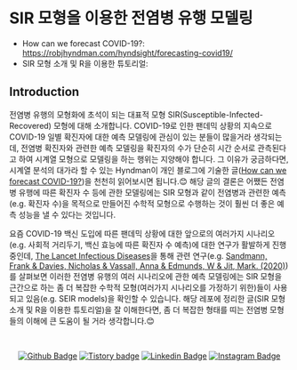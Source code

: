 # SIR 모형을 이용한 전염병 유행 모델링

* How can we forecast COVID-19?: https://robjhyndman.com/hyndsight/forecasting-covid19/
* SIR 모형 소개 및 R을 이용한 튜토리얼:

## Introduction
전염병 유행의 모형화에 초석이 되는 대표적 모형 SIR(Susceptible-Infected-Recovered) 모형에 대해 소개합니다. COVID-19로 인한 팬데믹 상황의 지속으로 COVID-19 일별 확진자에 대한 예측 모델링에 관심이 있는 분들이 많을거라 생각되는데, 전염병 확진자와 관련한 예측 모델링을 확진자의 수가 단순히 시간 순서로 관측된다고 하여 시계열 모형으로 모델링을 하는 행위는 지양해야 합니다. 그 이유가 궁금하다면, 시계열 분석의 대가라 할 수 있는 Hyndman이 개인 블로그에 기술한 글([How can we forecast COVID-19?](https://robjhyndman.com/hyndsight/forecasting-covid19/))을 천천히 읽어보시면 됩니다.😊 해당 글의 결론은 어쨌든 전염병 유행에 따른 확진자 수 등에 관한 모델링에는 SIR 모형과 같이 전염병과 관련한 예측(e.g. 확진자 수)을 목적으로 만들어진 수학적 모형으로 수행하는 것이 훨씬 더 좋은 예측 성능을 낼 수 있다는 것입니다. 

요즘 COVID-19 백신 도입에 따른 팬데믹 상황에 대한 앞으로의 여러가지 시나리오(e.g. 사회적 거리두기, 백신 효능에 따른 확진자 수 예측)에 대한 연구가 활발하게 진행 중인데, [The Lancet Infectious Diseases](https://www.thelancet.com/journals/laninf/home)을 통해 관련 연구(e.g. [Sandmann, Frank & Davies, Nicholas & Vassall, Anna & Edmunds, W & Jit, Mark. (2020)](https://www.sciencedirect.com/science/article/pii/S1473309921000797))를 살펴보면 이러한 전염병 유행의 여러 시나리오에 관한 예측 모델링에는 SIR 모형을 근간으로 하는 좀 더 복잡한 수학적 모형(여러가지 시나리오를 가정하기 위한)들이 사용되고 있음(e.g. SEIR models)을 확인할 수 있습니다. 해당 레포에 정리한 글(SIR 모형 소개 및 R을 이용한 튜토리얼)을 잘 이해한다면, 좀 더 복잡한 형태를 띠는 전염병 모형들의 이해에 큰 도움이 될 거라 생각합니다.😊

<br>

<div align=center>
 
[![Github Badge](http://img.shields.io/badge/-Github%20profile-black?style=flat-square&logo=github&link=https://github.com/be-favorite)](https://github.com/be-favorite) 
[![Tistory badge](https://img.shields.io/badge/-Tistory%20blog-yellow?style=flat-square&logo=Blogger&link=https://be-favorite.tistory.com/)](https://be-favorite.tistory.com/) 
[![Linkedin Badge](https://img.shields.io/badge/-LinkedIn-blue?style=flat-square&logo=Linkedin&logoColor=white&link=https://www.linkedin.com/in/taemo-bang-8b9999184/)](https://www.linkedin.com/in/taemo-bang-8b9999184/) 
[![Instagram Badge](https://img.shields.io/badge/-Instagram-dd2a7b?style=flat-square&logo=instagram&logoColor=white&link=https://www.instagram.com/qkdxoah/)](https://www.instagram.com/qkdxoah/) 

</div>
